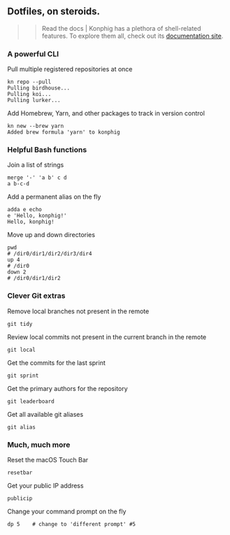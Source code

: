 ## Dotfiles, on steroids.
>> Read the docs | Konphig has a plethora of shell-related features. To explore them all, check out its [documentation site](https://willcarhart.dev/docs/konphig).

### A powerful CLI
Pull multiple registered repositories at once
```
kn repo --pull
Pulling birdhouse...
Pulling koi...
Pulling lurker...
```
Add Homebrew, Yarn, and other packages to track in version control
```
kn new --brew yarn
Added brew formula 'yarn' to konphig
```

### Helpful Bash functions
Join a list of strings
```
merge '-' 'a b' c d
a b-c-d
```
Add a permanent alias on the fly
```
adda e echo
e 'Hello, konphig!'
Hello, konphig!
```
Move up and down directories
```
pwd
# /dir0/dir1/dir2/dir3/dir4
up 4
# /dir0
down 2
# /dir0/dir1/dir2
```

### Clever Git extras
Remove local branches not present in the remote
```
git tidy
```
Review local commits not present in the current branch in the remote
```
git local
```
Get the commits for the last sprint
```
git sprint
```
Get the primary authors for the repository
```
git leaderboard
```
Get all available git aliases
```
git alias
```

### Much, much more
Reset the macOS Touch Bar
```
resetbar
```
Get your public IP address
```
publicip
```
Change your command prompt on the fly
```
dp 5    # change to 'different prompt' #5
```
